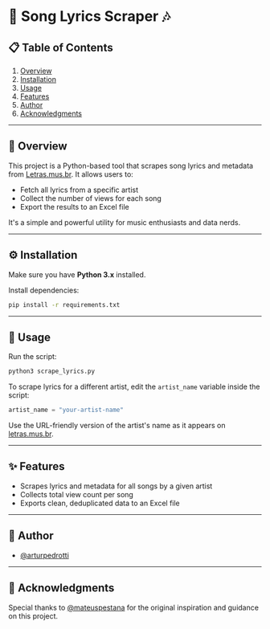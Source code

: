 # 🎵 Song Lyrics Scraper 🎶

## 📋 Table of Contents

1. [Overview](#overview)
2. [Installation](#installation)
3. [Usage](#usage)
4. [Features](#features)
5. [Author](#author)
6. [Acknowledgments](#acknowledgments)

---

## 🎤 Overview

This project is a Python-based tool that scrapes song lyrics and metadata from [Letras.mus.br](https://www.letras.mus.br/). It allows users to:

- Fetch all lyrics from a specific artist
- Collect the number of views for each song
- Export the results to an Excel file

It's a simple and powerful utility for music enthusiasts and data nerds.

---

## ⚙️ Installation

Make sure you have **Python 3.x** installed.

Install dependencies:

```bash
pip install -r requirements.txt
```

---

## 🚀 Usage

Run the script:

```bash
python3 scrape_lyrics.py
```

To scrape lyrics for a different artist, edit the `artist_name` variable inside the script:

```python
artist_name = "your-artist-name"
```

Use the URL-friendly version of the artist's name as it appears on [letras.mus.br](https://www.letras.mus.br/).

---

## ✨ Features

- Scrapes lyrics and metadata for all songs by a given artist
- Collects total view count per song
- Exports clean, deduplicated data to an Excel file

---

## 👤 Author

- [@arturpedrotti](https://github.com/arturpedrotti)

---

## 🙏 Acknowledgments

Special thanks to [@mateuspestana](https://github.com/mateuspestana) for the original inspiration and guidance on this project.
